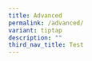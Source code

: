```yaml
---
title: Advanced
permalink: /advanced/
variant: tiptap
description: ""
third_nav_title: Test
---
```

